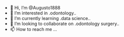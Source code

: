 - 👋 Hi, I’m @Augusto1888
- 👀 I’m interested in .odontology..
- 🌱 I’m currently learning .data science..
- 💞️ I’m looking to collaborate on .odontology surgery..
- 📫 How to reach me ...

<!---
Augusto1888/Augusto1888 is a ✨ special ✨ repository because its `README.md` (this file) appears on your GitHub profile.
You can click the Preview link to take a look at your changes.
--->
